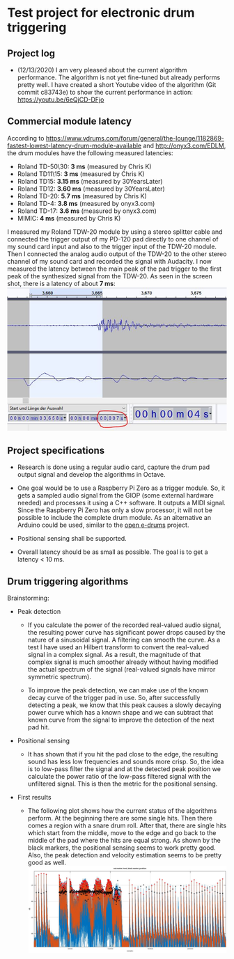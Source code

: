 
Test project for electronic drum triggering
===========================================

Project log
-----------

- (12/13/2020) I am very pleased about the current algorithm performance. The algorithm is not yet fine-tuned but
  already performs pretty well. I have created a short Youtube video of the algorithm (Git commit c83743e) to show
  the current performance in action: https://youtu.be/6eQjCD-DFjo


Commercial module latency
-------------------------

According to https://www.vdrums.com/forum/general/the-lounge/1182869-fastest-lowest-latency-drum-module-available and http://onyx3.com/EDLM, the drum modules have the following measured latencies:

- Roland TD-50\30: **3 ms**    (measured by Chris K)
- Roland TD11\15:  **3 ms**    (measured by Chris K)
- Roland TD15:     **3.15 ms** (measured by 30YearsLater)
- Roland TD12:     **3.60 ms** (measured by 30YearsLater)
- Roland TD-20:    **5.7 ms**  (measured by Chris K)
- Roland TD-4:     **3.8 ms**  (measured by onyx3.com)
- Roland TD-17:    **3.6 ms**  (measured by onyx3.com)
- MIMIC:           **4 ms**    (measured by Chris K)

I measured my Roland TDW-20 module by using a stereo splitter cable and connected the trigger output
of my PD-120 pad directly to one channel of my sound card input and also to the trigger input of the
TDW-20 module. Then I connected the analog audio output of the TDW-20 to the other stereo channel of
my sound card and recorded the signal with Audacity. I now measured the latency between the main
peak of the pad trigger to the first peak of the synthesized signal from the TDW-20. As seen in the
screen shot, there is a latency of about **7 ms**:
![Roland TDW-20 drum module measured latency](roland_td20_latency.jpg)


Project specifications
----------------------

- Research is done using a regular audio card, capture the drum pad output signal and develop
  the algorithms in Octave.

- One goal would be to use a Raspberry Pi Zero as a trigger module. So, it gets a sampled
  audio signal from the GIOP (some external hardware needed) and processes it using a C++
  software. It outputs a MIDI signal. Since the Raspberry Pi Zero has only a slow processor,
  it will not be possible to include the complete drum module.
  As an alternative an Arduino could be used, similar to the [open e-drums](https://open-e-drums.com) project.

- Positional sensing shall be supported.

- Overall latency should be as small as possible. The goal is to get a latency < 10 ms.


Drum triggering algorithms
--------------------------

Brainstorming:

- Peak detection

  - If you calculate the power of the recorded real-valued audio signal, the resulting power curve has
    significant power drops caused by the nature of a sinusoidal signal. A filtering can smooth the
    curve. As a test I have used an Hilbert transform to convert the real-valued signal in a complex
    signal. As a result, the magnitude of that complex signal is much smoother already without having
    modified the actual spectrum of the signal (real-valued signals have mirror symmetric spectrum).

  - To improve the peak detection, we can make use of the known decay curve of the trigger pad in use.
    So, after successfully detecting a peak, we know that this peak causes a slowly decaying power
    curve which has a known shape and we can subtract that known curve from the signal to improve the
    detection of the next pad hit.

- Positional sensing

  - It has shown that if you hit the pad close to the edge, the resulting sound has less low frequencies
    and sounds more crisp. So, the idea is to low-pass filter the signal and at the detected peak position we
	calculate the power ratio of the low-pass filtered signal with the unfiltered signal. This is then
	the metric for the positional sensing.

- First results

  - The following plot shows how the current status of the algorithms perform. At the beginning there are
    some single hits. Then there comes a region with a snare drum roll. After that, there are single hits
    which start from the middle, move to the edge and go back to the middle of the pad where the hits are
    equal strong. As shown by the black markers, the positional sensing seems to work pretty good. Also,
    the peak detection and velocity estimation seems to be pretty good as well.
    ![First results plot](first_results.jpg)
